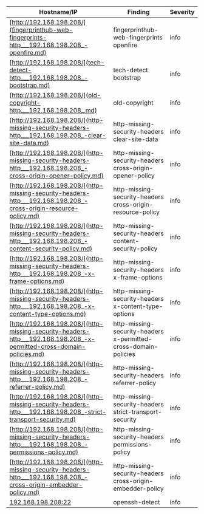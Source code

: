 | Hostname/IP | Finding | Severity |
| --- | --- | --- |
| [http://192.168.198.208/](fingerprinthub-web-fingerprints-http___192.168.198.208_-openfire.md) | fingerprinthub-web-fingerprints openfire | info |
| [http://192.168.198.208/](tech-detect-http___192.168.198.208_-bootstrap.md) | tech-detect bootstrap | info |
| [http://192.168.198.208/](old-copyright-http___192.168.198.208_.md) | old-copyright  | info |
| [http://192.168.198.208/](http-missing-security-headers-http___192.168.198.208_-clear-site-data.md) | http-missing-security-headers clear-site-data | info |
| [http://192.168.198.208/](http-missing-security-headers-http___192.168.198.208_-cross-origin-opener-policy.md) | http-missing-security-headers cross-origin-opener-policy | info |
| [http://192.168.198.208/](http-missing-security-headers-http___192.168.198.208_-cross-origin-resource-policy.md) | http-missing-security-headers cross-origin-resource-policy | info |
| [http://192.168.198.208/](http-missing-security-headers-http___192.168.198.208_-content-security-policy.md) | http-missing-security-headers content-security-policy | info |
| [http://192.168.198.208/](http-missing-security-headers-http___192.168.198.208_-x-frame-options.md) | http-missing-security-headers x-frame-options | info |
| [http://192.168.198.208/](http-missing-security-headers-http___192.168.198.208_-x-content-type-options.md) | http-missing-security-headers x-content-type-options | info |
| [http://192.168.198.208/](http-missing-security-headers-http___192.168.198.208_-x-permitted-cross-domain-policies.md) | http-missing-security-headers x-permitted-cross-domain-policies | info |
| [http://192.168.198.208/](http-missing-security-headers-http___192.168.198.208_-referrer-policy.md) | http-missing-security-headers referrer-policy | info |
| [http://192.168.198.208/](http-missing-security-headers-http___192.168.198.208_-strict-transport-security.md) | http-missing-security-headers strict-transport-security | info |
| [http://192.168.198.208/](http-missing-security-headers-http___192.168.198.208_-permissions-policy.md) | http-missing-security-headers permissions-policy | info |
| [http://192.168.198.208/](http-missing-security-headers-http___192.168.198.208_-cross-origin-embedder-policy.md) | http-missing-security-headers cross-origin-embedder-policy | info |
| [192.168.198.208:22](openssh-detect-192.168.198.208_22.md) | openssh-detect  | info |
